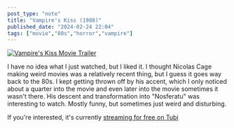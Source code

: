 ```yaml
---
post_type: "note" 
title: "Vampire's Kiss (1988)"
published_date: "2024-02-24 22:04"
tags: ["movie","80s","horror","vampire"]
---
```


[![Vampire's Kiss Movie Trailer](http://img.youtube.com/vi/PnoSxO_2ghQ/0.jpg)](https://www.youtube.com/watch?v=PnoSxO_2ghQ "Vampire's Kiss Movie Trailer")

I have no idea what I just watched, but I liked it. I thought Nicolas Cage making weird movies was a relatively recent thing, but I guess it goes way back to the 80s. I kept getting thrown off by his accent, which I only noticed about a quarter into the movie and even later into the movie sometimes it wasn't there. His descent and transformation into "Nosferatu" was interesting to watch. Mostly funny, but sometimes just weird and disturbing. 

If you're interested, it's currently [streaming for free on Tubi](https://tubitv.com/movies/674418/vampire-s-kiss)